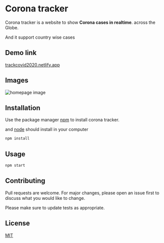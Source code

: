 # Corona tracker

Corona tracker is a website to show **Corona cases in realtime**. across the Globe.

And it support country wise cases
## Demo link
[trackcovid2020.netlify.app](trackcovid2020.netlify.app/)
## Images
![homepage image](https://raw.githubusercontent.com/tejaswankalluri82522/covid19-tracker/master/img/readme-img.png)
## Installation

Use the package manager [npm](https://www.npmjs.com/) to install corona tracker.

and [node](https://nodejs.org/) should install in your computer

```bash
npm install
```

## Usage

```bash
npm start 
```

## Contributing
Pull requests are welcome. For major changes, please open an issue first to discuss what you would like to change.

Please make sure to update tests as appropriate.

## License
[MIT](https://choosealicense.com/licenses/mit/)
